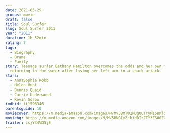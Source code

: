 ```yaml
---
date: 2021-05-29
groups: movie
draft: false
title: Soul Surfer
slug: Soul Surfer 2011
year: "2011"
duration: 1h 52min
rating: 7
tags:
  - Biography
  - Drama
  - Family
story: Teenage surfer Bethany Hamilton overcomes the odds and her own fears of
  returning to the water after losing her left arm in a shark attack.
stars:
  - AnnaSophia Robb
  - Helen Hunt
  - Dennis Quaid
  - Carrie Underwood
  - Kevin Sorbo
imdbid: tt1596346
parentsguide: 10
moviecover: https://m.media-amazon.com/images/M/MV5BMTU2MDg0OTYyM15BMl5BanBnXkFtZTcwMjg5MjY0NA@@._V1_FMjpg_UY720_.jpg
moviebg: https://m.media-amazon.com/images/M/MV5BNGIyZjhiNDItZTY3ZS00ZGZmLTk5YTktMjlkYmEyZjVlZmE0XkEyXkFqcGdeQXVyOTc5MDI5NjE@._V1_FMjpg_UX1280_.jpg
trailer: isjY34VD5jE
---
```

